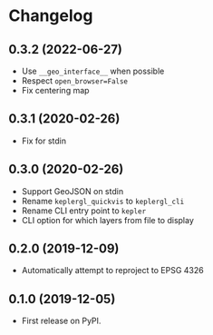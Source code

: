 # Changelog

## 0.3.2 (2022-06-27)

- Use `__geo_interface__` when possible
- Respect `open_browser=False`
- Fix centering map

## 0.3.1 (2020-02-26)

- Fix for stdin

## 0.3.0 (2020-02-26)

- Support GeoJSON on stdin
- Rename `keplergl_quickvis` to `keplergl_cli`
- Rename CLI entry point to `kepler`
- CLI option for which layers from file to display

## 0.2.0 (2019-12-09)

- Automatically attempt to reproject to EPSG 4326

## 0.1.0 (2019-12-05)

- First release on PyPI.
